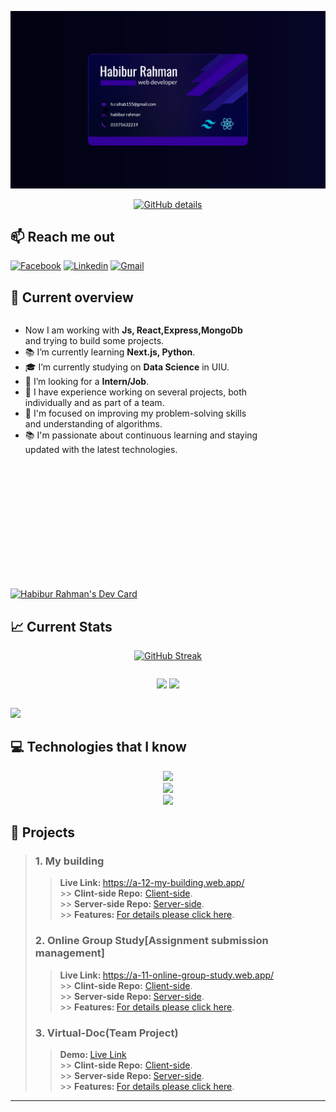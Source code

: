 [![Banner](/assests/Untitled-2.png "banner")](https://www.flickr.com/photos/beaurogers/31833779864/in/photolist-Qv3rFw-34mt9F-a9Cmfy-5Ha3Zi-9msKdv-o3hgjr-hWpUte-4WMsJ1-KUQ8N-deshUb-vssBD-6CQci6-8AFCiD-zsJWT-nNfsgB-dPDwZJ-bn9JGn-5HtSXY-6CUhAL-a4UTXB-ugPum-KUPSo-fBLNm-6CUmpy-4WMsc9-8a7D3T-83KJev-6CQ2bK-nNusHJ-a78rQH-nw3NvT-7aq2qf-8wwBso-3nNceh-ugSKP-4mh4kh-bbeeqH-a7biME-q3PtTf-brFpgb-cg38zw-bXMZc-nJPELD-f58Lmo-bXMYG-bz8AAi-bxNtNT-bXMYi-bXMY6-bXMYv)

<p align="center">
  <a href="http://github-profile-summary-cards.vercel.app/api/cards/profile-details?username=habib-153&theme=blue_green"><img src="http://github-profile-summary-cards.vercel.app/api/cards/profile-details?username=habib-153&theme=blue_green" alt="GitHub details" /></a>
</p>

## 📫 Reach me out

<p>

[![Facebook](https://img.shields.io/badge/Facebook-%231877F2.svg?logo=Facebook&logoColor=white)](https://www.facebook.com/h.R4hM4n.8)
[![Linkedin](https://img.shields.io/badge/LinkedIn-%230077B5.svg?logo=linkedin&logoColor=white)](https://www.linkedin.com/in/habiburrahman153)
[![Gmail](https://img.shields.io/badge/Gmail-%231877F2.svg?logo=Gmail)](mailto:h.r.sihab155@gmail.com)

</p>

## 👀 Current overview

<div style="display: flex; flex-wrap: wrap; gap:200px;  ">
  <div style="width: 400px">
    <ul>
      <li>Now I am working with <strong>Js, React,Express,MongoDb</strong> and trying to build some projects.</li>
      <li>📚 I’m currently learning <strong>Next.js, Python</strong>.</li>
<li>🎓 I’m currently studying on <strong>Data Science</strong> in UIU.</li>
      <li>🤔 I’m looking for a <strong>Intern/Job</strong>.</li>
      <li>💼 I have experience working on several projects, both individually and as part of a team.</li>
      <li>🎯 I'm focused on improving my problem-solving skills and understanding of algorithms.</li>
      <li>📚 I'm passionate about continuous learning and staying updated with the latest technologies.</li>
    </ul>
  </div>
  <div style='max-width: 400px; align-items: left'>
    <a href="https://app.daily.dev/habiburrahman153"><img src="https://api.daily.dev/devcards/v2/stjM0tO6ULjLJNz8H8qrU.png?type=default&r=l49" width="300" alt="Habibur Rahman's Dev Card"/></a>
  </div>
</div>

## 📈 Current Stats

<p align="center">
  <a href="https://git.io/streak-stats"><img src="https://github-readme-streak-stats.herokuapp.com?user=habib-153&theme=blue-green&border_radius=5&card_width=500&border=230F97&ring=230F97" alt="GitHub Streak" /></a>
  <div style="display: flex; flex-wrap: wrap; gap:10px; justify-content: center; align-items: center">
  
  ![](https://github-readme-stats.vercel.app/api?username=habib-153&theme=blue-green&hide_border=false&include_all_commits=false&count_private=false)
  ![](https://github-readme-stats.vercel.app/api/top-langs/?username=habib-153&theme=blue-green&hide_border=false&include_all_commits=false&count_private=false&layout=compact)
  </div>
  
  ![](https://github-profile-trophy.vercel.app/?username=habib-153&theme=matrix)
</p>

## 💻 Technologies that I know

<p align="center">
  <a href="https://skillicons.dev">
    <img src="https://skillicons.dev/icons?i=html,css,git,firebase" />
  </a><br>
  <a href="https://skillicons.dev">
    <img src="https://skillicons.dev/icons?i=js,react,tailwind,materialui,nextjs,redux" /><br>
  <a href="https://skillicons.dev">
    <img src="https://skillicons.dev/icons?i=nodejs,express,mongodb,py" />
  </a>
</p>

## 💼 Projects

> ### 1. My building
>
> > <strong>Live Link: </strong>https://a-12-my-building.web.app/ <br> >> <strong>Clint-side Repo:</strong> [Client-side](https://github.com/habib-153/my-building-client "repo"). <br> >> <strong>Server-side Repo: </strong>[Server-side](https://github.com/habib-153/my-building-server "repo"). <br> >> <strong>Features: </strong>[For details please click here](https://github.com/habib-153/my-building-client/blob/main/README.md "repo"). <br>
>
> ### 2. Online Group Study[Assignment submission management]
>
> > <strong>Live Link: </strong>https://a-11-online-group-study.web.app/ <br> >> <strong>Clint-side Repo:</strong> [Client-side](https://github.com/habib-153/assignment-submission-client "repo"). <br> >> <strong>Server-side Repo: </strong>[Server-side](https://github.com/habib-153/assignment-submission-server "repo"). <br> >> <strong>Features: </strong>[For details please click here](https://github.com/habib-153/assignment-submission-client/blob/main/README.md "repo"). <br>
>
> ### 3. Virtual-Doc(Team Project)
>
> > <strong>Demo: </strong>[Live Link](https://virtual-doc-site.web.app/) <br> >> <strong>Clint-side Repo:</strong> [Client-side](https://github.com/TeamTechTitans/VirtualDoc). <br> >> <strong>Server-side Repo: </strong>[Server-side](https://github.com/TeamTechTitans/VirtualDoc-Backend). <br> >> <strong>Features: </strong>[For details please click here](https://github.com/TeamTechTitans/VirtualDoc/blob/main/README.md). <br>

---

<!-- [![](https://visitcount.itsvg.in/api?id=habib-153&icon=0&color=0)](https://visitcount.itsvg.in) -->
